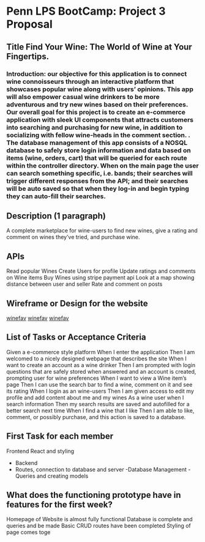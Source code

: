 # Penn LPS BootCamp: Project 3 Proposal
## Title  Find Your Wine: The World of Wine at Your Fingertips. 

### Introduction: our objective for this application is to connect wine connoisseurs through an interactive platform that showcases popular wine along with users’ opinions. This app will also empower casual wine drinkers to be more adventurous and try new wines based on their preferences. Our overall goal for this project is to create an e-commerce application with sleek UI components that attracts customers into searching and purchasing for new wine, in addition to socializing with fellow wine-heads in the comment section. . The database management of this app consists of a NOSQL database to safely store login information and data based on items (wine, orders, cart) that will be queried for each route within the controller directory. When on the main page the user can search something specific, i.e. bands; their searches will trigger different responses from the API; and their searches will be auto saved so that when they log-in and begin typing they can auto-fill their searches. 




## Description (1 paragraph) 
A complete marketplace for wine-users to find new wines, give a rating and comment on wines they’ve tried, and purchase wine.  

## APIs
Read popular Wines
Create Users for profile
Update ratings and comments on Wine items 
Buy Wines using stripe payment api
Look at a map showing distance between user and seller 
Rate and comment on posts 

## Wireframe or Design for the website 
[winefav](https://user-images.githubusercontent.com/88978036/153245471-c9f021e3-8a7a-42ec-83d3-68b779dcbcc5.PNG)
[winefav](https://user-images.githubusercontent.com/88978036/153245482-4ddc58e6-5b1a-4bf5-832c-21bf32507668.PNG)
[winefav](https://user-images.githubusercontent.com/88978036/153245509-83d45d6b-27cc-4a58-89a3-367bc13333a2.PNG)

## List of Tasks or Acceptance Criteria 
Given a e-commerce style platform
When I enter the application 
Then I am welcomed to a nicely designed webpage that describes the site
When I want to create an account as a wine drinker
Then I am prompted with login questions that are safely stored when answered and an account is created, prompting user for wine preferences
When I want to view a Wine item’s page
Then I can use the search bar to find a wine, comment on it and see its rating
When I login as an wine-users
Then I am given access to edit my profile and add content about me and my wines
As a wine user when I search information
Then my search results are saved and autofilled for a better search next time
When I find a wine that I like
Then I am able to like, comment, or possibly purchase, and this action is saved to a database. 

## First Task for each member 
Frontend
React and styling
- Backend 
- Routes, connection to database and server
-Database Management
-Queries and creating models 

## What does the functioning prototype have in features for the first week? 
Homepage of Website is almost fully functional
Database is complete and queries and be made
Basic CRUD routes have been completed
Styling of page comes toge



